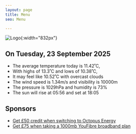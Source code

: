 ```yaml
---
layout: page
title: Menu
seo: Menu

---
```


![Logo](/images/logo.jpg){:width="832px"}

<!-- weather_marker starts -->
## On Tuesday, 23 September 2025

- The average temperature today is 11.42˚C,
- With highs of 13.3˚C and lows of 10.38˚C,
- It may feel like 10.52˚C with overcast clouds
- The wind speed is 1.34m/s and visibility is 10000m
- The pressure is 1029hPa and humidity is 73%
- The sun will rise at 05:56 and set at 18:05

<!-- weather_marker ends -->

## Sponsors

- [Get £50 credit when switching to Octopus Energy](https://bit.ly/3oD1nnS)
- [Get £75 when taking a 1000mb YouFibre broadband plan](https://aklam.io/91zWhU?)
